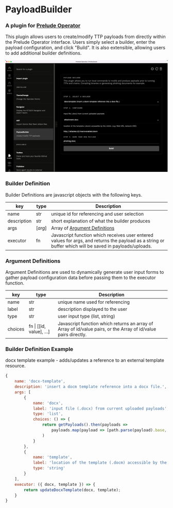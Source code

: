 PayloadBuilder
==============

### A plugin for [Prelude Operator](https://github.com/preludeorg/operator-support)

This plugin allows users to create/modify TTP payloads from directly within the Prelude Operator interface. Users simply select a builder, enter the payload configuration, and click "Build". It is also extensible, allowing users to add additional builder definitions.

![screenshot](PayloadBuilder-screenshot.png)

### Builder Definition

Builder Definitions are javascript objects with the following keys.

| key         | type  | Description                                    |
| ----------- | ----- | ---------------------------------------------- |
| name        | str   | unique id for referencing and user selection   |
| description | str   | short explanation of what the builder produces |
| args        | [*arg*] | Array of [Argument Definitions](#argument-definitions)                |
| executor    | fn    | Javascript function which receives user entered values for args, and returns the payload as a string or buffer which will be saved in payloads/uploads.

### Argument Definitions

Argument Definitions are used to dynamically generate user input forms to gather payload configuration data before passing them to the executor function.

| key         | type | Description |
| ----------- | ---- | ----------- |
| name        | str  | unique name used for referencing |
| label       | str  | description displayed to the user |
| type        | str  | user input type (list, string) |
| choices     | fn \| [[id, value], ...] | Javascript function which returns an array of Array of id/value pairs, or the Array of id/value pairs directly.


### Builder Definition Example
docx template example - adds/updates a reference to an external template resource.

```javascript
{
    name: 'docx-template',
    description: 'insert a docm template reference into a docx file.',
    args: [
        {
            name: 'docx',
            label: 'input file (.docx) from current uploaded payloads',
            type: 'list',
            choices: () => {
                return getPayloads().then(payloads => 
                    payloads.map(payload => [path.parse(payload).base, payload])
                )
            }
        },
        {
            name: 'template',
            label: 'location of the template (.docm) accessible by the victim. (e.g. Web URL, network UNC)',
            type: 'string'
        }
    ],
    executor: ({ docx, template }) => {
        return updateDocxTemplate(docx, template);
    }
}
```